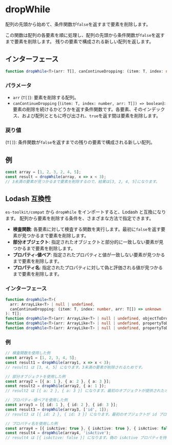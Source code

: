 # dropWhile

配列の先頭から始めて、条件関数が`false`を返すまで要素を削除します。

この関数は配列の各要素を順に処理し、配列の先頭から条件関数が`false`を返すまで要素を削除します。
残りの要素で構成される新しい配列を返します。

## インターフェース

```typescript
function dropWhile<T>(arr: T[], canContinueDropping: (item: T, index: number, arr: T[]) => boolean): T[];
```

### パラメータ

- `arr` (`T[]`): 要素を削除する配列。
- `canContinueDropping` (`(item: T, index: number, arr: T[]) => boolean`): 要素の削除を続けるかどうかを返す条件関数です。各要素、そのインデックス、および配列とともに呼び出され、`true`を返す間は要素を削除します。

### 戻り値

(`T[]`): 条件関数が`false`を返すまでの残りの要素で構成される新しい配列。

## 例

```typescript
const array = [1, 2, 3, 2, 4, 5];
const result = dropWhile(array, x => x < 3);
// 3未満の要素が見つかるまで要素を削除するので、結果は[3, 2, 4, 5]になります。
```

## Lodash 互換性

`es-toolkit/compat` から `dropWhile` をインポートすると、Lodash と互換になります。
配列から要素を削除する条件を、さまざまな方法で指定できます。

- **検査関数**: 各要素に対して検査する関数を実行します。最初に`false`を返す要素が見つかるまで要素を削除します。
- **部分オブジェクト**: 指定されたオブジェクトと部分的に一致しない要素が見つかるまで要素を削除します。
- **プロパティ-値ペア**: 指定されたプロパティと値が一致しない要素が見つかるまで要素を削除します。
- **プロパティ名**: 指定されたプロパティに対して偽と評価される値が見つかるまで要素を削除します。

### インターフェース

```typescript
function dropWhile<T>(
  arr: ArrayLike<T> | null | undefined,
  canContinueDropping: (item: T, index: number, arr: T[]) => unknown
): T[];
function dropWhile<T>(arr: ArrayLike<T> | null | undefined, objectToDrop: Partial<T>): T[];
function dropWhile<T>(arr: ArrayLike<T> | null | undefined, propertyToDrop: [keyof T, unknown]): T[];
function dropWhile<T>(arr: ArrayLike<T> | null | undefined, propertyToDrop: string): T[];
```

### 例

```typescript
// 検査関数を使用した例
const array1 = [1, 2, 3, 4, 5];
const result1 = dropWhile(array1, x => x < 3);
// result1 は [3, 4, 5] になります。3未満の要素が削除されるためです。

// 部分オブジェクトを使用した例
const array2 = [{ a: 1 }, { a: 2 }, { a: 3 }];
const result2 = dropWhile(array2, { a: 1 });
// result2 は [{ a: 2 }, { a: 3 }] になります。最初のオブジェクトが提供されたオブジェクトのプロパティと一致するためです。

// プロパティ-値ペアを使用した例
const array3 = [{ id: 1 }, { id: 2 }, { id: 3 }];
const result3 = dropWhile(array3, ['id', 1]);
// result3 は [{ id: 2 }, { id: 3 }] になります。最初のオブジェクトが id プロパティの値 1 と一致するためです。

// プロパティ名を使用した例
const array4 = [{ isActive: true }, { isActive: true }, { isActive: false }];
const result4 = dropWhile(array4, 'isActive');
// result4 は [{ isActive: false }] になります。偽の isActive プロパティを持つ要素が見つかるまで要素が削除されるためです。
```
